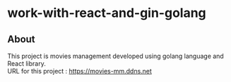 # work-with-react-and-gin-golang

## About
This project is movies management developed using golang language and React library.  
URL for this project : https://movies-mm.ddns.net
